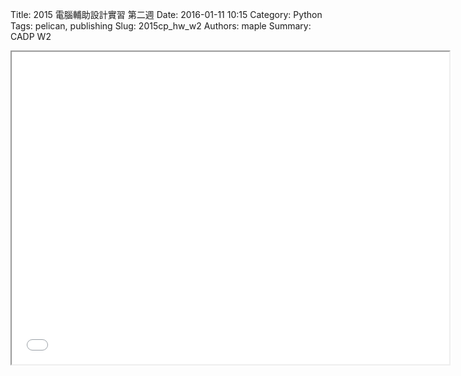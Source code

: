 Title: 2015 電腦輔助設計實習 第二週
Date: 2016-01-11 10:15
Category: Python
Tags: pelican, publishing
Slug: 2015cp_hw_w2
Authors: maple
Summary: CADP W2

<iframe src="40223212_cp_w2_p.html" width="700" height="500"></iframe>